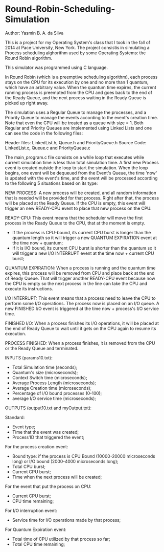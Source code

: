 # Round-Robin-Scheduling-Simulation

Author: Yasmin B. A. da Silva

This is a project for my Operating System's class that I took in the fall of 2014 at Pace University, New York. 
The project consistis in simulating a Process scheduling alghorithm used by some Operating Systems: the Round Robin algorithm. 

This simulator was programmed using C language. 

In Round Robin (which is a preemptive scheduling algorithm), each process stays on the CPU for its execution by one and no more than 1 quantum, which have an arbitrary value. When the quantum time expires, the current running process is preempted from the CPU and goes back to the end of the Ready Queue, and the next process waiting in the Ready Queue is picked up right away. 

The simulation uses a Regular Queue to manage the processes, and a Priority Queue to manage the events according to the event's creation time. Note that even the CPU will be treated as a queue with size = 1. Both Regular and Priority Queues are implemented using Linked Lists and one can see the code in the following files: 

Header files: LinkedList.h, Queue.h and PriorityQueue.h
Source Code: LinkedList.c, Queue.c and PriorityQueue.c

The main_program.c file consists on a while loop that executes while current simulation time is less than total simulation time.
A first new Process event is created outside the loop to start the simulation.
When the loop begins, one event will be dequeued from the Event's Queue, the time 'now' is updated with the event's time, and the event will be processed according to the following 5 situations based on its type:

NEW PROCESS: A new process will be created, and all random information that is needed will be provided for that process. Right after that, the process will be placed at the Ready Queue. If the CPU is empty, this event will trigger an new READY-CPU event to place that new process on the CPU.

READY-CPU: This event means that the scheduler will move the first process in the Ready Queue to the CPU, that at the moment is empty. 
- If the process is CPU-bound, its current CPU burst is longer than the quantum length so it will trigger a new QUANTUM EXPIRATION event at the time now + quantum; 
- If it is I/O bound, its current CPU burst is shorter than the quantum so it will trigger a new I/O INTERRUPT event at the time now + current CPU burst;

QUANTUM EXPIRATION: When a process is running and the quantum time expires, this process will be removed from CPU and place back at the end of Ready Queue. That will trigger another READY-CPU event because now the CPU is empty so the next process in the line can take the CPU and execute its instructions.

I/O INTERRUPT: This event means that a process need to leave the CPU to perform some I/O operations. The process now is placed on an I/O queue. A new FINISHED I/O event is triggered at the time now + process's I/O service time.

FINISHED I/O: When a process finishes its I/O operations, it will be placed at the end of Ready Queue to wait until it gets on the CPU again to resume its execution.

PROCESS FINISHED: When a process finishes, it is removed from the CPU or the Ready Queue and terminated.

INPUTS (params10.txt): 

  - Total Simulation time (seconds);
  - Quantum's size (microseconds);
  - Context Switch time (microseconds);  
  - Average Process Length (microseconds);
  - Average Creation time (microseconds);
  - Percentage of I/O bound processes (0-100);
  - average I/O service time (microseconds);
  
OUTPUTS (output10.txt and myOutput.txt):

Standard:
  - Event type;
  - Time that the event was created;
  - Process'ID that triggered the event;
  
For the process creation event:
  - Bound type: if the process is CPU Bound (10000-20000 microseconds long) or I/O bound (2000-4000 microseconds long);
  - Total CPU burst;
  - Current CPU burst;
  - Time when the next process will be created;
  
For the event that put the process on CPU:
  - Current CPU burst;
  - CPU time remaining;
  
For I/O interruption event:
  - Service time for I/O operations made by that process;
  
For Quantum Expiration event:
  - Total time of CPU utilized by that process so far; 
  - Total CPU time remaining;









